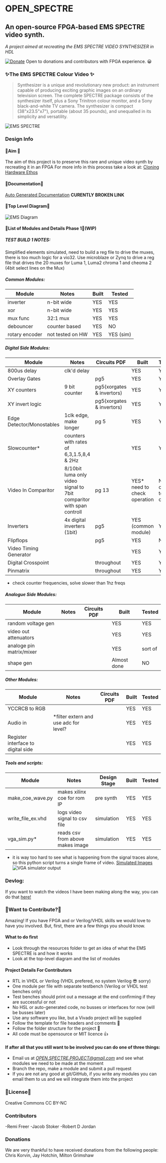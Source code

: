 # OPEN_SPECTRE
## An open-source FPGA-based EMS SPECTRE video synth.
*A project aimed at recreating the EMS SPECTRE VIDEO SYNTHESIZER in HDL*

[![Donate](https://img.shields.io/badge/Donate-PayPal-green.svg)](https://www.paypal.com/donate/?hosted_button_id=LSMYWSM7M7EEA)
Open to donations and contributors with FPGA experience. 😀 

###  ✨The EMS SPECTRE Colour Video ✨
>Synthesizer is a unique and revolutionary new product: an instrument capable of producing exciting graphic images on an ordinary television screen. The complete SPECTRE package consists of the synthesizer itself, plus a Sony Trinitron colour monitor, and a Sony black-and-white TV camera. The synthesizer is compact (38"x23.5"x7"), portable (about 35 pounds), and unequalled in its simplicity and versatility.

![EMS SPECTRE](/Spectron%20Resources/Product%20Photos/spectre1.jpg)

### Design Info
#### 🎉Aim 🎉
The aim of this project is to preserve this rare and unique video synth by recreating it in an FPGA
For more info in this process take a look at: 
[Cloning Hardware Ethos](top%20level%20design/Cloning%20a%20process%20not%20a%20device.md)

#### 🍒Documentation🍒
[Auto Generated Documentation](https://cfoge.github.io/OPEN_SPECTRE-/) **CURENTLY BROKEN LINK**

#### 🥨Top Level Diagram🥨
![EMS Diagram](/top%20level%20design/block_design_original.JPG)

#### 🍨List of Modules and Details Phase 1🍨(WIP)

##### TEST BUILD 1 NOTES:
Simplified elements simulated, need to build a reg file to drive the muxes, there is too much logic for a vio32.
Use microblaze or Zynq to drive a reg file that drives the 20 muxes for Luma 1, Luma2 chroma 1 and cheoma 2 (4bit select lines on the Mux)

##### Common Modules:
| Module | Notes | Built |Tested |
| ------ | ------ |-----|-----|
| inverter | n-bit wide |YES| YES|
| xor | n-bit wide |YES| YES|
| mux func | 32:1 mux |YES| YES|
| debouncer | counter based |YES| NO|
| rotary encoder | not tested on HW |YES| YES (sim)|

##### Digital Side Modules:
| Module | Notes | Circuits PDF | Built |Tested |
| ------ | ------ |-----|-----|-----|
| 800us delay | clk'd delay ||YES|YES|
| Overlay Gates |  |pg5|YES|YES|
| XY counters |9 bit counter  |pg5(xorgates & invertors)|YES|YES|
| XY invert logic |  |pg5(xorgates & invertors)|YES|YES|
| Edge Detector/Monostables | 1clk edge, make longer |pg 5|YES|YES|
| Slowcounter* | counters with rates of 6,3,1.5,8,4 & 2Hz ||YES|YES|
| Video In Comparitor|8/10bit luma only video signal to 7bit comparitor with span controll|pg 13| YES* need to check operation | NO* check test cases| 
| Inverters |4x digital inverters (1bit)|pg5| YES (common module) | YES |
| Flipflops ||pg5| YES | NO |
| Video Timing Generator || |YES|YES|
| Digital Crosspoint ||throughout |YES|YES|
| Pinmatrix ||throughout |YES|YES|

* check counter frequencies, solve slower than 1hz freqs

##### Analogue Side Modules:
| Module | Notes | Circuits PDF | Built |Tested |
| ------ | ------ |-----|-----|-----|
| random voltage gen | ||YES|YES|
| video out attenuators | ||YES|YES|
| analoge pin matrix/mixer | ||YES|sort of|
| shape gen| ||Almost done|NO|

##### Other Modules:
| Module | Notes | Circuits PDF | Built |Tested |
| ------ | ------ |-----|-----|-----|
| YCCRCB to RGB | ||YES|YES|
| Audio in|*filter extern and use adc for level?||YES|YES|
| Register interface to digital side| ||YES|YES|

##### Tools and scripts:

| Module | Notes | Design Stage | Built |Tested |
| ------ | ------ |-----|-----|-----|
| make_coe_wave.py | makes xilinx coe for rom IP |pre synth|YES|YES|
| write_file_ex.vhd | logs video signal to csv file |simulation|YES|YES|
| vga_sim.py* | reads csv from above makes image |simulation|YES|YES|
* it is way too hard to see what is happening from the signal traces alone, so this python script turns a single frame of video. [Simulated Images](https://github.com/cfoge/OPEN_SPECTRE-/tree/MVP_1/src/synth_tools/sim_images)
![VGA simulator output](src/synth_tools/sim_images/play2.png) 

### Devlog:
If you want to watch the videos I have been making along the way, you can do that [here!](Devlog.md)

### 🍣Want to Contribute?🍣
Amazing! If you have FPGA and or Verilog/VHDL skills we would love to have you involved. But, first, there are a few things you should know. 
#### What to do first
- Look through the resources folder to get an idea of what the EMS SPECTRE is and how it works
- Look at the top-level diagram and the list of modules
#### Project Details For Contributors
- RTL in VHDL or Verilog (VHDL prefered, no system Verilog 😎 sorry) 
- One module per file with separate testbench (Verilog or VHDL test benches only)
- Test benches should print out a message at the end confirming if they are successful or not
- No HSL or auto-generated code, no busses or interfaces for now (will be busses later)
- Use any software you like, but a Vivado project will be supplied
- Follow the template for file headers and comments 📑
- Follow the folder structure for the project 📂
- All code must be opensource or MIT licence 👍

#### If after all that you still want to be involved you can do one of three things:
- Email us at *OPEN.SPECTRE.PROJECT@gmail.com* and see what modules we need to be made at the moment
- Branch the repo, make a module and submit a pull request 
- If you are not any good at git/GitHub, if you write any modules you can email them to us and we will integrate them into the project

### 🐙License🐙
Creative Commons CC BY-NC

### Contributors
-Remi Freer
-Jacob Stoker
-Robert D Jordan

### Donations
We are very thankful to have received donations from the following people:
Chris Korvin,
Jay Hotchin,
Milton Grimshaw

[//]: # (These are reference links used in the body of this note and get stripped out when the markdown processor does its job. There is no need to format nicely because it shouldn't be seen. Thanks SO - http://stackoverflow.com/questions/4823468/store-comments-in-markdown-syntax)

   [dill]: <https://github.com/joemccann/dillinger>
   [git-repo-url]: <https://github.com/joemccann/dillinger.git>
   [john gruber]: <http://daringfireball.net>
   [df1]: <http://daringfireball.net/projects/markdown/>
   [markdown-it]: <https://github.com/markdown-it/markdown-it>
   [Ace Editor]: <http://ace.ajax.org>
   [node.js]: <http://nodejs.org>
   [Twitter Bootstrap]: <http://twitter.github.com/bootstrap/>
   [jQuery]: <http://jquery.com>
   [@tjholowaychuk]: <http://twitter.com/tjholowaychuk>
   [express]: <http://expressjs.com>
   [AngularJS]: <http://angularjs.org>
   [Gulp]: <http://gulpjs.com>

   [PlDb]: <https://github.com/joemccann/dillinger/tree/master/plugins/dropbox/README.md>
   [PlGh]: <https://github.com/joemccann/dillinger/tree/master/plugins/github/README.md>
   [PlGd]: <https://github.com/joemccann/dillinger/tree/master/plugins/googledrive/README.md>
   [PlOd]: <https://github.com/joemccann/dillinger/tree/master/plugins/onedrive/README.md>
   [PlMe]: <https://github.com/joemccann/dillinger/tree/master/plugins/medium/README.md>
   [PlGa]: <https://github.com/RahulHP/dillinger/blob/master/plugins/googleanalytics/README.md>
